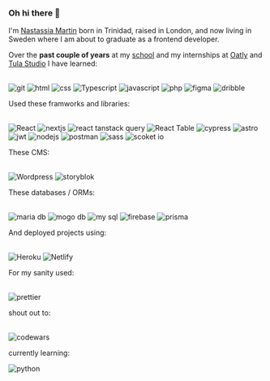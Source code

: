 ### Oh hi there 👋 


I'm [Nastassia Martin](https://nastassia-m.netlify.app) born in Trinidad, raised in London, and now living in Sweden where I am about to graduate as a frontend developer. 

Over the **past couple of years** at my [school](https://medieinstitutet.se/) and my internships at [Oatly](https://www.oatly.com/) and [Tula Studio](https://github.com/tulastudio) I have learned: 

<br>
<picture> 
  <img alt="git" src="https://img.shields.io/badge/GIT-E44C30?style=for-the-badge&logo=git&logoColor=white">
</picture>
<picture> 
  <img alt="html" src="https://img.shields.io/badge/HTML5-E34F26?style=for-the-badge&logo=html5&logoColor=white">
</picture>
<picture> 
  <img alt="css" src="https://img.shields.io/badge/CSS3-1572B6?style=for-the-badge&logo=css3&logoColor=white">
</picture>
<picture>
  <img alt="Typescript" src="https://img.shields.io/badge/TypeScript-007ACC?style=for-the-badge&logo=typescript&logoColor=white">
</picture>
<picture> 
  <img alt="javascript" src="https://img.shields.io/badge/JavaScript-323330?style=for-the-badge&logo=javascript&logoColor=F7DF1E">
</picture>
<picture> 
  <img alt="php" src="https://img.shields.io/badge/PHP-777BB4?style=for-the-badge&logo=php&logoColor=white">
</picture>
<picture> 
  <img alt="figma" src="https://img.shields.io/badge/Figma-F24E1E?style=for-the-badge&logo=figma&logoColor=white">
</picture>
<picture> 
  <img alt="dribble" src="https://img.shields.io/badge/Dribbble-EA4C89?style=for-the-badge&logo=dribbble&logoColor=white">
</picture>
<br>


Used these framworks and libraries:

<br>
<picture>
  <img alt="React" src="https://img.shields.io/badge/React-20232A?style=for-the-badge&logo=react&logoColor=61DAFB">
</picture>
<picture> 
  <img alt="nextjs" src="https://img.shields.io/badge/next%20js-000000?style=for-the-badge&logo=nextdotjs&logoColor=white">
</picture>
<picture> 
  <img alt="react tanstack query" src="https://img.shields.io/badge/React_Router-CA4245?style=for-the-badge&logo=react-router&logoColor=white">
</picture>
<picture> 
  <img alt="React Table" src="https://img.shields.io/badge/react%20table-FF4154?style=for-the-badge&logo=react%20table&logoColor=white">
</picture>
<picture> 
  <img alt="cypress" src="https://img.shields.io/badge/Cypress-17202C?style=for-the-badge&logo=cypress&logoColor=white">
</picture>
<picture> 
  <img alt="astro" src="https://img.shields.io/badge/Astro-0C1222?style=for-the-badge&logo=astro&logoColor=FDFDFE">
</picture>
<picture> 
  <img alt="jwt" src="https://img.shields.io/badge/JWT-000000?style=for-the-badge&logo=JSON%20web%20tokens&logoColor=white">
</picture>
<picture> 
  <img alt="nodejs" src="https://img.shields.io/badge/Node%20js-339933?style=for-the-badge&logo=nodedotjs&logoColor=white">
</picture>
<picture> 
  <img alt="postman" src="https://img.shields.io/badge/Postman-FF6C37?style=for-the-badge&logo=Postman&logoColor=white">
</picture>
<picture> 
  <img alt="sass" src="https://img.shields.io/badge/Sass-CC6699?style=for-the-badge&logo=sass&logoColor=white">
</picture>
<picture> 
  <img alt="scoket io" src="https://img.shields.io/badge/Socket.io-010101?&style=for-the-badge&logo=Socket.io&logoColor=white">
</picture>

<br>

These CMS:

<br>
<picture> 
  <img alt="Wordpress" src="https://img.shields.io/badge/Wordpress-21759B?style=for-the-badge&logo=wordpress&logoColor=white">
</picture>
<picture> 
  <img alt="storyblok" src="https://img.shields.io/badge/storybook-FF4785?style=for-the-badge&logo=storybook&logoColor=white">
</picture>
<br>

These databases / ORMs:

<br>
<picture> 
  <img alt="maria db" src="https://img.shields.io/badge/MariaDB-003545?style=for-the-badge&logo=mariadb&logoColor=white">
</picture>
<picture> 
  <img alt="mogo db" src="https://img.shields.io/badge/MongoDB-4EA94B?style=for-the-badge&logo=mongodb&logoColor=white">
</picture>
<picture> 
  <img alt="my sql" src="https://img.shields.io/badge/MySQL-005C84?style=for-the-badge&logo=mysql&logoColor=white">
</picture>
<picture> 
  <img alt="firebase" src="https://img.shields.io/badge/firebase-ffca28?style=for-the-badge&logo=firebase&logoColor=black">
</picture>
<picture> 
  <img alt="prisma" src="https://img.shields.io/badge/Prisma-3982CE?style=for-the-badge&logo=Prisma&logoColor=white">
</picture>
<br>
  
And deployed projects using:

<br>
<picture> 
  <img alt="Heroku" src="https://img.shields.io/badge/Heroku-430098?style=for-the-badge&logo=heroku&logoColor=white">
</picture>
<picture> 
  <img alt="Netlify" src="https://img.shields.io/badge/Netlify-00C7B7?style=for-the-badge&logo=netlify&logoColor=white">
</picture>

<br>
    
For my sanity used: 

<br>
<picture> 
  <img alt="prettier" src="https://img.shields.io/badge/prettier-1A2C34?style=for-the-badge&logo=prettier&logoColor=F7BA3E">
</picture>
<br>

shout out to: 

<br>
<picture> 
  <img alt="codewars" src="https://img.shields.io/badge/Codewars-B1361E?style=for-the-badge&logo=Codewars&logoColor=white">
</picture>
    
<br>
    
currently learning: 
<br>

<picture> 
  <img alt="python" src="https://img.shields.io/badge/Python-FFD43B?style=for-the-badge&logo=python&logoColor=blue">
</picture>
